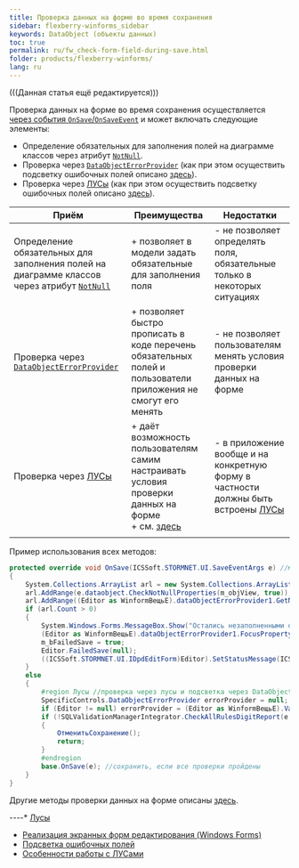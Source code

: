 ```yaml
---
title: Проверка данных на форме во время сохранения
sidebar: flexberry-winforms_sidebar
keywords: DataObject (объекты данных)
toc: true
permalink: ru/fw_check-form-field-during-save.html
folder: products/flexberry-winforms/
lang: ru
---
```


(((Данная статья ещё редактируется)))

Проверка данных на форме во время сохранения осуществляется [ через события `OnSave`/`OnSaveEvent`](fw_check-through-on-save-event-example.html) и может включать следующие элементы:
* Определение обязательных для заполнения полей на диаграмме классов через атрибут [`NotNull`](fo_attributes-class-data.html).
* Проверка через [`DataObjectErrorProvider`](fw_data-object-error-provider.html) (как при этом осуществить подсветку ошибочных полей описано [здесь](прикладные-системы_Подсветка-ошибочных-полеи.html)).
* Проверка через [ЛУСы](прикладные-системы_features-of-work-with-log-conditions.html) (как при этом осуществить подсветку ошибочных полей описано [здесь](прикладные-системы_Подсветка-ошибочных-полеи.html)).

| Приём | Преимущества | Недостатки |
|--|--|--|
| Определение обязательных для заполнения полей на диаграмме классов через атрибут [`NotNull`](fo_attributes-class-data.html) | + позволяет в модели задать обязательные для заполнения поля | - не позволяет определять поля, обязательные только в некоторых ситуациях
| Проверка через [`DataObjectErrorProvider`](fw_data-object-error-provider.html) | + позволяет быстро прописать в коде перечень обязательных полей и пользователи приложения не смогут его менять | - не позволяет пользователям менять условия проверки данных на форме
| Проверка через [ЛУСы](прикладные-системы_features-of-work-with-log-conditions.html) | + даёт возможность пользователям самим настраивать условия проверки данных на форме <br> + см. [здесь](прикладные-системы_Реализация-пользовательского-интерфеиса-экранных-форм-редактирования.html) | - в приложение вообще и на конкретную форму в частности должны быть встроены [ЛУСы](прикладные-системы_features-of-work-with-log-conditions.html)
|||

Пример использования всех методов:
```cs
protected override void OnSave(ICSSoft.STORMNET.UI.SaveEventArgs e) //метод OnSave(ICSSoft.STORMNET.UI.SaveEventArgs e) независимой формы
{
	System.Collections.ArrayList arl = new System.Collections.ArrayList();
	arl.AddRange(e.dataobject.CheckNotNullProperties(m_objView, true)); //проверяем заданные в модели NotNull-поля
	arl.AddRange((Editor as WinformВещьE).dataObjectErrorProvider1.GetNullProperties()); //проверяем заданные с помощью DataObjectErrorProvider обязательные поля
	if (arl.Count > 0)
	{
		System.Windows.Forms.MessageBox.Show("Остались незаполненными обязательные поля: " + Environment.NewLine + string.Join(", ", (string[])arl.ToArray(typeof(string))), "Внимание");
		(Editor as WinformВещьE).dataObjectErrorProvider1.FocusProperty(arl[0].ToString());
		m_bFailedSave = true;
		Editor.FailedSave(null);
		((ICSSoft.STORMNET.UI.IDpdEditForm)Editor).SetStatusMessage(ICSSoft.STORMNET.UI.EditFormStatusMessage.ErrorInSave);
	}
	else
	{
		#region Лусы //проверка через лусы и подсветка через DataObjectErrorProvider 
		SpecificControls.DataObjectErrorProvider errorProvider = null;
		if (Editor != null) errorProvider = (Editor as WinformВещьE).ValidationErrorProvider;
		if (!SQLValidationManagerIntegrator.CheckAllRulesDigitReport(e.dataobject, this, null, errorProvider))
		{
			ОтменитьСохранение();
			return;
		}
		#endregion
		base.OnSave(e); //сохранить, если все проверки пройдены
	}
}
```

Другие методы проверки данных на форме описаны [здесь](fw_edit-form-validation.html). 


----* [Лусы](прикладные-системы_Лусы.html)
* [Реализация экранных форм редактирования (Windows Forms)](прикладные-системы_Реализация-пользовательского-интерфеиса-экранных-форм-редактирования.html)
* [Подсветка ошибочных полей](прикладные-системы_Подсветка-ошибочных-полеи.html)
* [Особенности работы с ЛУСами](прикладные-системы_features-of-work-with-log-conditions.html)
